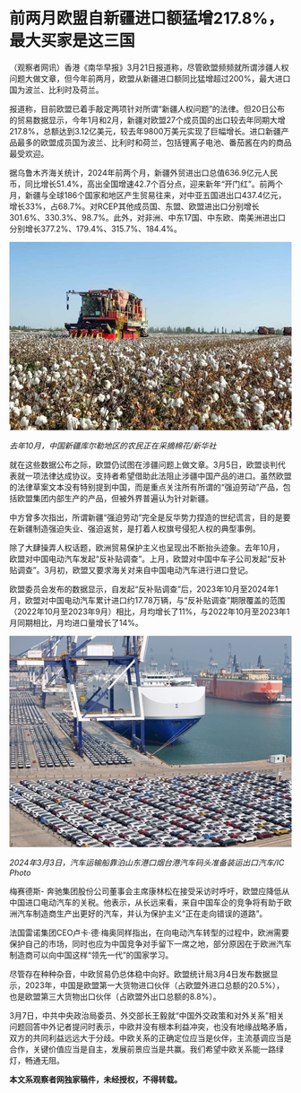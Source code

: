 # 前两月欧盟自新疆进口额猛增217.8%，最大买家是这三国

（观察者网讯）香港《南华早报》3月21日报道称，尽管欧盟频频就所谓涉疆人权问题大做文章，但今年前两月，欧盟从新疆进口额同比猛增超过200%，最大进口国为波兰、比利时及荷兰。

报道称，目前欧盟已着手敲定两项针对所谓“新疆人权问题”的法律。但20日公布的贸易数据显示，今年1月和2月，新疆对欧盟27个成员国的出口较去年同期大增217.8%，总额达到3.12亿美元，较去年9800万美元实现了巨幅增长。进口新疆产品最多的欧盟成员国为波兰、比利时和荷兰，包括锂离子电池、番茄酱在内的商品最受欢迎。

据乌鲁木齐海关统计，2024年前两个月，新疆外贸进出口总值636.9亿元人民币，同比增长51.4%，高出全国增速42.7个百分点，迎来新年“开门红”。前两个月，新疆与全球186个国家和地区产生贸易往来，对中亚五国进出口437.4亿元，增长33%，占68.7%。对RCEP其他成员国、东盟、欧盟进出口分别增长301.6%、330.3%、98.7%。此外，对非洲、中东17国、中东欧、南美洲进出口分别增长377.2%、179.4%、315.7%、184.4%。

![24ba33709e3ff77d493bcff86b334c6f.jpg](https://raw.githubusercontent.com/qqhsx/qqnews_image/main/2024/03/21/前两月欧盟自新疆进口额猛增217.8%，最大买家是这三国/24ba33709e3ff77d493bcff86b334c6f.jpg)

 _去年10月，中国新疆库尔勒地区的农民正在采摘棉花/新华社_

就在这些数据公布之际，欧盟仍试图在涉疆问题上做文章。3月5日，欧盟谈判代表就一项法律达成协议。支持者希望借助此法阻止涉疆中国产品的进口。虽然欧盟的法律草案文本没有特别提到中国，而是重点关注所有所谓的“强迫劳动”产品，包括欧盟集团内部生产的产品，但被外界普遍认为针对新疆。

中方曾多次指出，所谓新疆“强迫劳动”完全是反华势力捏造的世纪谎言，目的是要在新疆制造强迫失业、强迫返贫，是打着人权旗号侵犯人权的典型事例。

除了大肆操弄人权话题，欧洲贸易保护主义也呈现出不断抬头迹象。去年10月，欧盟对中国电动汽车发起“反补贴调查”。上月，欧盟对中国中车子公司发起“反补贴调查”。3月初，欧盟又要求海关对来自中国电动汽车进行进口登记。

欧盟委员会发布的数据显示，自发起“反补贴调查”后，2023年10月至2024年1月，欧盟对中国电动汽车累计进口约17.78万辆，与“反补贴调查”期限覆盖的范围（2022年10月至2023年9月）相比，月均增长了11%，与2022年10月至2023年1月同期相比，月均进口量增长了14%。

![25e62e5c10688ec89840ac8249cddca1.jpg](https://raw.githubusercontent.com/qqhsx/qqnews_image/main/2024/03/21/前两月欧盟自新疆进口额猛增217.8%，最大买家是这三国/25e62e5c10688ec89840ac8249cddca1.jpg)

 _2024年3月3日，汽车运输船靠泊山东港口烟台港汽车码头准备装运出口汽车/IC
Photo_

梅赛德斯-
奔驰集团股份公司董事会主席康林松在接受采访时呼吁，欧盟应降低从中国进口电动汽车的关税。他表示，从长远来看，来自中国车企的竞争将有助于欧洲汽车制造商生产出更好的汽车，并认为保护主义“正在走向错误的道路”。

法国雷诺集团CEO卢卡·德·梅奥同样指出，在向电动汽车转型的过程中，欧洲需要保护自己的市场，同时也应为中国竞争对手留下一席之地，部分原因在于欧洲汽车制造商可以向中国这样“领先一代”的国家学习。

尽管存在种种杂音，中欧贸易仍总体稳中向好。欧盟统计局3月4日发布数据显示，2023年，中国是欧盟第一大货物进口伙伴（占欧盟外进口总额的20.5%），也是欧盟第三大货物出口伙伴（占欧盟外出口总额的8.8%）。

3月7日，中共中央政治局委员、外交部长王毅就“中国外交政策和对外关系”相关问题回答中外记者提问时表示，中欧并没有根本利益冲突，也没有地缘战略矛盾，双方的共同利益远远大于分歧。中欧关系的正确定位应当是伙伴，主流基调应当是合作，关键价值应当是自主，发展前景应当是共赢。我们希望中欧关系能一路绿灯，畅通无阻。

**本文系观察者网独家稿件，未经授权，不得转载。**

